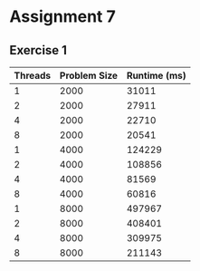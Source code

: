 # Assignment 7

## Exercise 1

| Threads | Problem Size | Runtime (ms) |
|---------|--------------|--------------|
|       1 |         2000 |        31011 |
|       2 |         2000 |        27911 |
|       4 |         2000 |        22710 |
|       8 |         2000 |        20541 |
|       1 |         4000 |       124229 |
|       2 |         4000 |       108856 |
|       4 |         4000 |        81569 |
|       8 |         4000 |        60816 |
|       1 |         8000 |       497967 |
|       2 |         8000 |       408401 |
|       4 |         8000 |       309975 |
|       8 |         8000 |       211143 |
